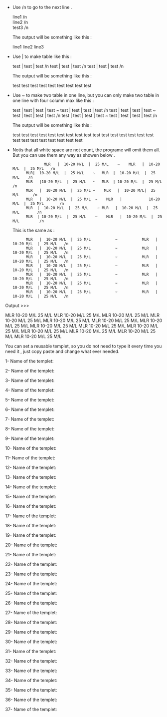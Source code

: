 
- Use /n to go to the next line .
  
 	line1 /n                                                                                            
  line2 /n                                                                                         
	test3 /n

  The output will be something like this :

	line1
	line2
	line3

- Use | to make table like this : 

	test | test | test  /n
	test | test | test  /n
	test | test | test  /n

  The output will be something like this :

	test	test	test
	test	test	test
	test	test	test

- Use ~ to make two table in one line, but you can only make two table in one line with four column max like this :

	test | test | test | test  ~  test | test | test | test  /n
	test | test | test | test  ~  test | test | test | test  /n
	test | test | test | test  ~  test | test | test | test  /n

  The output will be something like this :

	test	test	test	test			test	test	test	test
	test	test	test	test			test	test	test	test
	test	test	test	test			test	test	test	test


* Notis that all white space are not count, the programe will omit them all. But you can use them any way as showen below .

					MLR   |  10-20 M/L  |  25 M/L    ~    MLR   |  10-20 M/L  |  25 M/L   /n
			MLR|  10-20 M/L  |  25 M/L    ~   MLR  |  10-20 M/L  |  25 M/L    /n
			MLR   |10-20 M/L  |  25 M/L   ~   MLR  | 10-20 M/L  |  25 M/L /n
			MLR   |  10-20 M/L  |  25 M/L ~    MLR   |  10-20 M/L|  25 M/L      /n
			MLR   |  10-20 M/L  |  25 M/L  ~    MLR   |            10-20 M/L  |  25 M/L       /n
			MLR  |  10-20 M/L  |  25 M/L    ~ MLR   |  10-20 M/L  |  25 M/L        /n
			MLR  | 10-20 M/L  |  25 M/L    ~    MLR   |  10-20 M/L  |  25 M/L         /n


    This is the same as :

			MLR   |  10-20 M/L  |  25 M/L           ~           MLR   |  10-20 M/L  |  25 M/L   /n
			MLR   |  10-20 M/L  |  25 M/L           ~           MLR   |  10-20 M/L  |  25 M/L   /n
			MLR   |  10-20 M/L  |  25 M/L           ~           MLR   |  10-20 M/L  |  25 M/L   /n
			MLR   |  10-20 M/L  |  25 M/L           ~           MLR   |  10-20 M/L  |  25 M/L   /n
			MLR   |  10-20 M/L  |  25 M/L           ~           MLR   |  10-20 M/L  |  25 M/L   /n
			MLR   |  10-20 M/L  |  25 M/L           ~           MLR   |  10-20 M/L  |  25 M/L   /n
			MLR   |  10-20 M/L  |  25 M/L           ~           MLR   |  10-20 M/L  |  25 M/L   /n

Output >>>

  MLR   10-20 M/L 	 25 M/L			 MLR 	 10-20 M/L   25 M/L
  MLR	  10-20 M/L 	 25 M/L			 MLR	 10-20 M/L	 25 M/L
  MLR	  10-20 M/L  	 25 M/L			 MLR 	 10-20 M/L 	 25 M/L
  MLR	  10-20 M/L 	 25 M/L			 MLR 	 10-20 M/L	 25 M/L
  MLR	  10-20 M/L 	 25 M/L	 		 MLR 	 10-20 M/L	 25 M/L
  MLR	  10-20 M/L 	 25 M/L			 MLR	 10-20 M/L	 25 M/L
  MLR	  10-20 M/L 	 25 M/L			 MLR	 10-20 M/L	 25 M/L



You can set a reusable templet, so you do not need to type it every time you need it , just copy paste and change what ever needed.



1- Name of the templet:



2- Name of the templet:



3- Name of the templet:



4- Name of the templet:



5- Name of the templet:



6- Name of the templet:



7- Name of the templet:



8- Name of the templet:



9- Name of the templet:



10- Name of the templet:



11- Name of the templet:



12- Name of the templet:



13- Name of the templet:



14- Name of the templet:

 

15- Name of the templet:



16- Name of the templet:



17- Name of the templet:



18- Name of the templet:



19- Name of the templet:



20- Name of the templet:



21- Name of the templet:



22- Name of the templet:



23- Name of the templet:



24- Name of the templet:



25- Name of the templet:



26- Name of the templet:



27- Name of the templet:



28- Name of the templet:



29- Name of the templet:



30- Name of the templet:



31- Name of the templet:



32- Name of the templet:



33- Name of the templet:



34- Name of the templet:



35- Name of the templet:



36- Name of the templet:



37- Name of the templet:












